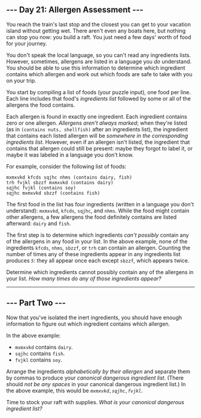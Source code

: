 --- Day 21: Allergen Assessment ---
-----------------------------------

You reach the train's last stop and the closest you can get to your vacation island without getting wet. There aren't even any boats here, but nothing can stop you now: you build a raft. You just need a few days' worth of food for your journey.

You don't speak the local language, so you can't read any ingredients lists. However, sometimes, allergens are listed in a language you *do* understand. You should be able to use this information to determine which ingredient contains which allergen and <span title="I actually considered doing this once. I do not recommend it.">work out which foods are safe</span> to take with you on your trip.

You start by compiling a list of foods (your puzzle input), one food per line. Each line includes that food's *ingredients list* followed by some or all of the allergens the food contains.

Each allergen is found in exactly one ingredient. Each ingredient contains zero or one allergen. *Allergens aren't always marked*; when they're listed (as in `(contains nuts, shellfish)` after an ingredients list), the ingredient that contains each listed allergen will be *somewhere in the corresponding ingredients list*. However, even if an allergen isn't listed, the ingredient that contains that allergen could still be present: maybe they forgot to label it, or maybe it was labeled in a language you don't know.

For example, consider the following list of foods:

```
mxmxvkd kfcds sqjhc nhms (contains dairy, fish)
trh fvjkl sbzzf mxmxvkd (contains dairy)
sqjhc fvjkl (contains soy)
sqjhc mxmxvkd sbzzf (contains fish)

```

The first food in the list has four ingredients (written in a language you don't understand): `mxmxvkd`, `kfcds`, `sqjhc`, and `nhms`. While the food might contain other allergens, a few allergens the food definitely contains are listed afterward: `dairy` and `fish`.

The first step is to determine which ingredients *can't possibly* contain any of the allergens in any food in your list. In the above example, none of the ingredients `kfcds`, `nhms`, `sbzzf`, or `trh` can contain an allergen. Counting the number of times any of these ingredients appear in any ingredients list produces *`5`*: they all appear once each except `sbzzf`, which appears twice.

Determine which ingredients cannot possibly contain any of the allergens in your list. *How many times do any of those ingredients appear?*

-----

--- Part Two ---
----------------

Now that you've isolated the inert ingredients, you should have enough information to figure out which ingredient contains which allergen.

In the above example:

- `mxmxvkd` contains `dairy`.
- `sqjhc` contains `fish`.
- `fvjkl` contains `soy`.

Arrange the ingredients *alphabetically by their allergen* and separate them by commas to produce your *canonical dangerous ingredient list*. (There should *not be any spaces* in your canonical dangerous ingredient list.) In the above example, this would be *`mxmxvkd,sqjhc,fvjkl`*.

Time to stock your raft with supplies. *What is your canonical dangerous ingredient list?*